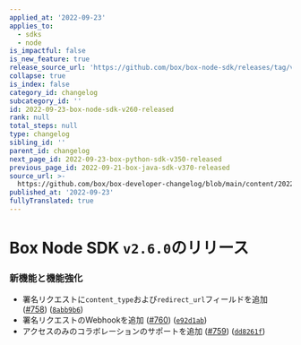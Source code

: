 ```yaml
---
applied_at: '2022-09-23'
applies_to:
  - sdks
  - node
is_impactful: false
is_new_feature: true
release_source_url: 'https://github.com/box/box-node-sdk/releases/tag/v2.6.0'
collapse: true
is_index: false
category_id: changelog
subcategory_id: ''
id: 2022-09-23-box-node-sdk-v260-released
rank: null
total_steps: null
type: changelog
sibling_id: ''
parent_id: changelog
next_page_id: 2022-09-23-box-python-sdk-v350-released
previous_page_id: 2022-09-21-box-java-sdk-v370-released
source_url: >-
  https://github.com/box/box-developer-changelog/blob/main/content/2022/09-23-box-node-sdk-v260-released.md
published_at: '2022-09-23'
fullyTranslated: true
---
```

# Box Node SDK `v2.6.0`のリリース

### 新機能と機能強化

* 署名リクエストに`content_type`および`redirect_url`フィールドを追加 ([#758][1]) ([`8abb9b6`][2])
* 署名リクエストのWebhookを追加 ([#760][3]) ([`e92d1ab`][4])
* アクセスのみのコラボレーションのサポートを追加 ([#759][5]) ([`dd8261f`][6])

[1]: https://github.com/box/box-node-sdk/issues/758

[2]: https://github.com/box/box-node-sdk/commit/8abb9b602b13cd72c6c8de549d19756ae147b403

[3]: https://github.com/box/box-node-sdk/issues/760

[4]: https://github.com/box/box-node-sdk/commit/e92d1abee5faf58166f4892d7b2e6bc3c6480ac6

[5]: https://github.com/box/box-node-sdk/issues/759

[6]: https://github.com/box/box-node-sdk/commit/dd8261f970c207854058c3ed86ccabf9bec05ea8

